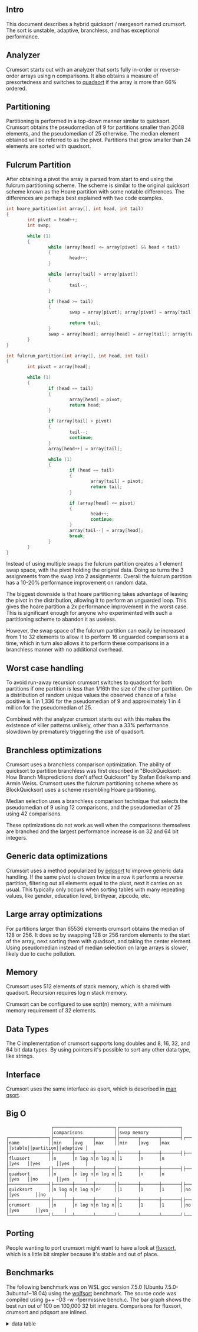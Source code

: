 Intro
-----
This document describes a hybrid quicksort / mergesort named crumsort. The sort is unstable, adaptive, branchless, and has exceptional performance.

Analyzer
--------
Crumsort starts out with an analyzer that sorts fully in-order or reverse-order arrays using n comparisons. It also obtains a measure of presortedness and switches to [quadsort](https://github.com/scandum/quadsort) if the array is more than 66% ordered.

Partitioning
------------
Partitioning is performed in a top-down manner similar to quicksort. Crumsort obtains the pseudomedian of 9 for partitions smaller than 2048 elements, and the pseudomedian of 25 otherwise. The median element obtained will be referred to as the pivot. Partitions that grow smaller than 24 elements are sorted with quadsort.

Fulcrum Partition
-----------------
After obtaining a pivot the array is parsed from start to end using the fulcrum partitioning scheme. The scheme is similar to the original quicksort scheme known as the Hoare partition with some notable differences. The differences are perhaps best explained with two code examples.
```c
int hoare_partition(int array[], int head, int tail)
{
        int pivot = head++;
        int swap;

        while (1)
        {
                while (array[head] <= array[pivot] && head < tail)
                {
                        head++;
                }

                while (array[tail] > array[pivot])
                {
                        tail--;
                }

                if (head >= tail)
                {
                        swap = array[pivot]; array[pivot] = array[tail]; array[tail] = swap;

                        return tail;
                }
                swap = array[head]; array[head] = array[tail]; array[tail] = swap;
        }
}
```

```c
int fulcrum_partition(int array[], int head, int tail)
{
        int pivot = array[head];

        while (1)
        {
                if (head == tail)
                {
                        array[head] = pivot;
                        return head;
                }

                if (array[tail] > pivot)
                {
                        tail--;
                        continue;
                }
                array[head++] = array[tail];

                while (1)
                {
                        if (head == tail)
                        {
                                array[tail] = pivot;
                                return tail;
                        }

                        if (array[head] <= pivot)
                        {
                                head++;
                                continue;
                        }
                        array[tail--] = array[head];
                        break;
                }
        }
}
```
Instead of using multiple swaps the fulcrum partition creates a 1 element swap space, with the pivot holding the original data. Doing so turns the 3 assignments from the swap into 2 assignments. Overall the fulcrum partition has a 10-20% performance improvement on random data.

The biggest downside is that hoare partitioning takes advantage of leaving the pivot in the distribution, allowing it to perform an unguarded loop. This gives the hoare partition a 2x performance improvement in the worst case. This is significant enough for anyone who experimented with such a partitioning scheme to abandon it as useless.

However, the swap space of the fulcrum partition can easily be increased from 1 to 32 elements to allow it to perform 16 unguarded comparisons at a time, which in turn also allows it to perform these comparisons in a branchless manner with no additional overhead.

Worst case handling
-------------------
To avoid run-away recursion crumsort switches to quadsort for both partitions if one partition is less than 1/16th the size of the other partition. On a distribution of random unique values the observed chance of a false positive is 1 in 1,336 for the pseudomedian of 9 and approximately 1 in 4 million for the pseudomedian of 25.

Combined with the analyzer crumsort starts out with this makes the existence of killer patterns unlikely, other than a 33% performance slowdown by prematurely triggering the use of quadsort.

Branchless optimizations
------------------------
Crumsort uses a branchless comparison optimization. The ability of quicksort to partition branchless was first described in "BlockQuicksort: How Branch Mispredictions don't affect Quicksort" by Stefan Edelkamp and Armin Weiss. Crumsort uses the fulcrum partitioning scheme where as BlockQuicksort uses a scheme resembling Hoare partitioning.

Median selection uses a branchless comparison technique that selects the pseudomedian of 9 using 12 comparisons, and the pseudomedian of 25 using 42 comparisons.

These optimizations do not work as well when the comparisons themselves are branched and the largest performance increase is on 32 and 64 bit integers.

Generic data optimizations
--------------------------
Crumsort uses a method popularized by [pdqsort](https://github.com/orlp/pdqsort) to improve generic data handling. If the same pivot is chosen twice in a row it performs a reverse partition, filtering out all elements equal to the pivot, next it carries on as usual. This typically only occurs when sorting tables with many repeating values, like gender, education level, birthyear, zipcode, etc.

Large array optimizations
-------------------------
For partitions larger than 65536 elements crumsort obtains the median of 128 or 256. It does so by swapping 128 or 256 random elements to the start of the array, next sorting them with quadsort, and taking the center element. Using pseudomedian instead of median selection on large arrays is slower, likely due to cache pollution.

Memory
------
Crumsort uses 512 elements of stack memory, which is shared with quadsort. Recursion requires log n stack memory.

Crumsort can be configured to use sqrt(n) memory, with a minimum memory requirement of 32 elements.

Data Types
----------
The C implementation of crumsort supports long doubles and 8, 16, 32, and 64 bit data types. By using pointers it's possible to sort any other data type, like strings.

Interface
---------
Crumsort uses the same interface as qsort, which is described in [man qsort](https://man7.org/linux/man-pages/man3/qsort.3p.html).

Big O
-----
```cobol
                 ┌───────────────────────┐┌───────────────────────┐
                 │comparisons            ││swap memory            │
┌───────────────┐├───────┬───────┬───────┤├───────┬───────┬───────┤┌──────┐┌─────────┐┌─────────┐
│name           ││min    │avg    │max    ││min    │avg    │max    ││stable││partition││adaptive │
├───────────────┤├───────┼───────┼───────┤├───────┼───────┼───────┤├──────┤├─────────┤├─────────┤
│fluxsort       ││n      │n log n│n log n││1      │n      │n      ││yes   ││yes      ││yes      │
├───────────────┤├───────┼───────┼───────┤├───────┼───────┼───────┤├──────┤├─────────┤├─────────┤
│quadsort       ││n      │n log n│n log n││1      │n      │n      ││yes   ││no       ││yes      │
├───────────────┤├───────┼───────┼───────┤├───────┼───────┼───────┤├──────┤├─────────┤├─────────┤
│quicksort      ││n log n│n log n│n²     ││1      │1      │1      ││no    ││yes      ││no       │
├───────────────┤├───────┼───────┼───────┤├───────┼───────┼───────┤├──────┤├─────────┤├─────────┤
│crumsort       ││n      │n log n│n log n││1      │1      │1      ││no    ││yes      ││yes      │
└───────────────┘└───────┴───────┴───────┘└───────┴───────┴───────┘└──────┘└─────────┘└─────────┘
```

Porting
-------
People wanting to port crumsort might want to have a look at [fluxsort](https://github.com/scandum/fluxsort), which is a little bit simpler because it's stable and out of place.

Benchmarks
----------

The following benchmark was on WSL gcc version 7.5.0 (Ubuntu 7.5.0-3ubuntu1~18.04) using the [wolfsort](https://github.com/scandum/wolfsort) benchmark.
The source code was compiled using g++ -O3 -w -fpermissive bench.c. The bar graph shows the best run out of 100 on 100,000 32 bit integers. Comparisons for fluxsort, crumsort and pdqsort are inlined.

<details><summary>data table</summary>
|      Name |    Items | Type |     Best |  Average |  Compares | Samples |     Distribution |
| --------- | -------- | ---- | -------- | -------- | --------- | ------- | ---------------- |
|  fluxsort |   100000 |   64 | 0.001922 | 0.001952 |         1 |     100 |     random order |
|  crumsort |   100000 |   64 | 0.001873 | 0.001946 |         1 |     100 |     random order |
|   pdqsort |   100000 |   64 | 0.002653 | 0.002675 |         1 |     100 |     random order |

|      Name |    Items | Type |     Best |  Average |     Loops | Samples |     Distribution |
| --------- | -------- | ---- | -------- | -------- | --------- | ------- | ---------------- |
|  fluxsort |   100000 |   32 | 0.001836 | 0.001855 |         1 |     100 |     random order |
|  crumsort |   100000 |   32 | 0.001819 | 0.001870 |         1 |     100 |     random order |
|   pdqsort |   100000 |   32 | 0.002674 | 0.002699 |         1 |     100 |     random order |
|           |          |      |          |          |           |         |                  |
|  fluxsort |   100000 |   32 | 0.000675 | 0.000689 |         1 |     100 |     random % 100 |
|  crumsort |   100000 |   32 | 0.000624 | 0.000689 |         1 |     100 |     random % 100 |
|   pdqsort |   100000 |   32 | 0.000782 | 0.000788 |         1 |     100 |     random % 100 |
|           |          |      |          |          |           |         |                  |
|  fluxsort |   100000 |   32 | 0.000046 | 0.000047 |         1 |     100 |  ascending order |
|  crumsort |   100000 |   32 | 0.000046 | 0.000046 |         1 |     100 |  ascending order |
|   pdqsort |   100000 |   32 | 0.000091 | 0.000091 |         1 |     100 |  ascending order |
|           |          |      |          |          |           |         |                  |
|  fluxsort |   100000 |   32 | 0.000812 | 0.000820 |         1 |     100 |    ascending saw |
|  crumsort |   100000 |   32 | 0.000991 | 0.001000 |         1 |     100 |    ascending saw |
|   pdqsort |   100000 |   32 | 0.003391 | 0.003416 |         1 |     100 |    ascending saw |
|           |          |      |          |          |           |         |                  |
|  fluxsort |   100000 |   32 | 0.000370 | 0.000377 |         1 |     100 |       pipe organ |
|  crumsort |   100000 |   32 | 0.000481 | 0.000486 |         1 |     100 |       pipe organ |
|   pdqsort |   100000 |   32 | 0.002824 | 0.002849 |         1 |     100 |       pipe organ |
|           |          |      |          |          |           |         |                  |
|  fluxsort |   100000 |   32 | 0.000057 | 0.000057 |         1 |     100 | descending order |
|  crumsort |   100000 |   32 | 0.000057 | 0.000061 |         1 |     100 | descending order |
|   pdqsort |   100000 |   32 | 0.000194 | 0.000198 |         1 |     100 | descending order |
|           |          |      |          |          |           |         |                  |
|  fluxsort |   100000 |   32 | 0.000814 | 0.000830 |         1 |     100 |   descending saw |
|  crumsort |   100000 |   32 | 0.000993 | 0.000998 |         1 |     100 |   descending saw |
|   pdqsort |   100000 |   32 | 0.003367 | 0.003385 |         1 |     100 |   descending saw |
|           |          |      |          |          |           |         |                  |
|  fluxsort |   100000 |   32 | 0.000930 | 0.000940 |         1 |     100 |      random tail |
|  crumsort |   100000 |   32 | 0.001251 | 0.001258 |         1 |     100 |      random tail |
|   pdqsort |   100000 |   32 | 0.002545 | 0.002558 |         1 |     100 |      random tail |
|           |          |      |          |          |           |         |                  |
|  fluxsort |   100000 |   32 | 0.001627 | 0.001636 |         1 |     100 |      random half |
|  crumsort |   100000 |   32 | 0.001869 | 0.001975 |         1 |     100 |      random half |
|   pdqsort |   100000 |   32 | 0.002676 | 0.002720 |         1 |     100 |      random half |
|           |          |      |          |          |           |         |                  |
|  fluxsort |   100000 |   32 | 0.000334 | 0.000339 |         1 |     100 |  ascending tiles |
|  crumsort |   100000 |   32 | 0.001292 | 0.001388 |         1 |     100 |  ascending tiles |
|   pdqsort |   100000 |   32 | 0.002303 | 0.002344 |         1 |     100 |  ascending tiles |
|           |          |      |          |          |           |         |                  |
|  fluxsort |   100000 |   32 | 0.001664 | 0.001692 |         1 |     100 |     bit reversal |
|  crumsort |   100000 |   32 | 0.001793 | 0.001859 |         1 |     100 |     bit reversal |
|   pdqsort |   100000 |   32 | 0.002656 | 0.002683 |         1 |     100 |     bit reversal |
</details>
